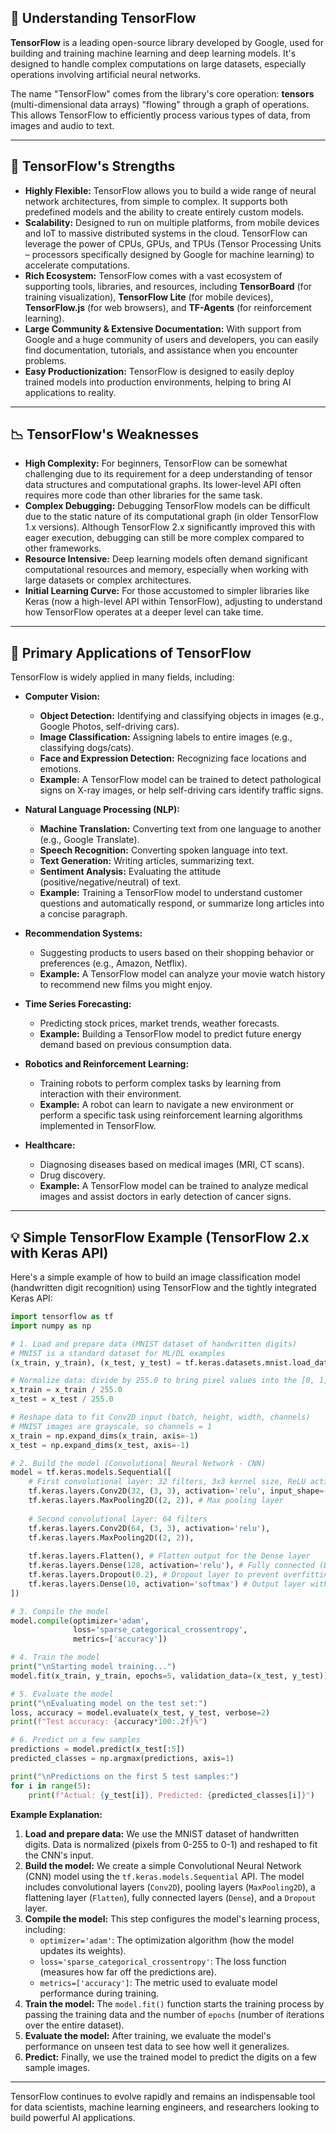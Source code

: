 

## 🧠 Understanding TensorFlow

**TensorFlow** is a leading open-source library developed by Google, used for building and training machine learning and deep learning models. It's designed to handle complex computations on large datasets, especially operations involving artificial neural networks.

The name "TensorFlow" comes from the library's core operation: **tensors** (multi-dimensional data arrays) "flowing" through a graph of operations. This allows TensorFlow to efficiently process various types of data, from images and audio to text.

-----

## 💪 TensorFlow's Strengths

  * **Highly Flexible:** TensorFlow allows you to build a wide range of neural network architectures, from simple to complex. It supports both predefined models and the ability to create entirely custom models.
  * **Scalability:** Designed to run on multiple platforms, from mobile devices and IoT to massive distributed systems in the cloud. TensorFlow can leverage the power of CPUs, GPUs, and TPUs (Tensor Processing Units – processors specifically designed by Google for machine learning) to accelerate computations.
  * **Rich Ecosystem:** TensorFlow comes with a vast ecosystem of supporting tools, libraries, and resources, including **TensorBoard** (for training visualization), **TensorFlow Lite** (for mobile devices), **TensorFlow.js** (for web browsers), and **TF-Agents** (for reinforcement learning).
  * **Large Community & Extensive Documentation:** With support from Google and a huge community of users and developers, you can easily find documentation, tutorials, and assistance when you encounter problems.
  * **Easy Productionization:** TensorFlow is designed to easily deploy trained models into production environments, helping to bring AI applications to reality.

-----

## 📉 TensorFlow's Weaknesses

  * **High Complexity:** For beginners, TensorFlow can be somewhat challenging due to its requirement for a deep understanding of tensor data structures and computational graphs. Its lower-level API often requires more code than other libraries for the same task.
  * **Complex Debugging:** Debugging TensorFlow models can be difficult due to the static nature of its computational graph (in older TensorFlow 1.x versions). Although TensorFlow 2.x significantly improved this with eager execution, debugging can still be more complex compared to other frameworks.
  * **Resource Intensive:** Deep learning models often demand significant computational resources and memory, especially when working with large datasets or complex architectures.
  * **Initial Learning Curve:** For those accustomed to simpler libraries like Keras (now a high-level API within TensorFlow), adjusting to understand how TensorFlow operates at a deeper level can take time.

-----

## 🎯 Primary Applications of TensorFlow

TensorFlow is widely applied in many fields, including:

  * **Computer Vision:**

      * **Object Detection:** Identifying and classifying objects in images (e.g., Google Photos, self-driving cars).
      * **Image Classification:** Assigning labels to entire images (e.g., classifying dogs/cats).
      * **Face and Expression Detection:** Recognizing face locations and emotions.
      * **Example:** A TensorFlow model can be trained to detect pathological signs on X-ray images, or help self-driving cars identify traffic signs.

  * **Natural Language Processing (NLP):**

      * **Machine Translation:** Converting text from one language to another (e.g., Google Translate).
      * **Speech Recognition:** Converting spoken language into text.
      * **Text Generation:** Writing articles, summarizing text.
      * **Sentiment Analysis:** Evaluating the attitude (positive/negative/neutral) of text.
      * **Example:** Training a TensorFlow model to understand customer questions and automatically respond, or summarize long articles into a concise paragraph.

  * **Recommendation Systems:**

      * Suggesting products to users based on their shopping behavior or preferences (e.g., Amazon, Netflix).
      * **Example:** A TensorFlow model can analyze your movie watch history to recommend new films you might enjoy.

  * **Time Series Forecasting:**

      * Predicting stock prices, market trends, weather forecasts.
      * **Example:** Building a TensorFlow model to predict future energy demand based on previous consumption data.

  * **Robotics and Reinforcement Learning:**

      * Training robots to perform complex tasks by learning from interaction with their environment.
      * **Example:** A robot can learn to navigate a new environment or perform a specific task using reinforcement learning algorithms implemented in TensorFlow.

  * **Healthcare:**

      * Diagnosing diseases based on medical images (MRI, CT scans).
      * Drug discovery.
      * **Example:** A TensorFlow model can be trained to analyze medical images and assist doctors in early detection of cancer signs.

-----

## 💡 Simple TensorFlow Example (TensorFlow 2.x with Keras API)

Here's a simple example of how to build an image classification model (handwritten digit recognition) using TensorFlow and the tightly integrated Keras API:

```python
import tensorflow as tf
import numpy as np

# 1. Load and prepare data (MNIST dataset of handwritten digits)
# MNIST is a standard dataset for ML/DL examples
(x_train, y_train), (x_test, y_test) = tf.keras.datasets.mnist.load_data()

# Normalize data: divide by 255.0 to bring pixel values into the [0, 1] range
x_train = x_train / 255.0
x_test = x_test / 255.0

# Reshape data to fit Conv2D input (batch, height, width, channels)
# MNIST images are grayscale, so channels = 1
x_train = np.expand_dims(x_train, axis=-1)
x_test = np.expand_dims(x_test, axis=-1)

# 2. Build the model (Convolutional Neural Network - CNN)
model = tf.keras.models.Sequential([
    # First convolutional layer: 32 filters, 3x3 kernel size, ReLU activation
    tf.keras.layers.Conv2D(32, (3, 3), activation='relu', input_shape=(28, 28, 1)),
    tf.keras.layers.MaxPooling2D((2, 2)), # Max pooling layer
    
    # Second convolutional layer: 64 filters
    tf.keras.layers.Conv2D(64, (3, 3), activation='relu'),
    tf.keras.layers.MaxPooling2D((2, 2)),
    
    tf.keras.layers.Flatten(), # Flatten output for the Dense layer
    tf.keras.layers.Dense(128, activation='relu'), # Fully connected (Dense) layer with 128 neurons
    tf.keras.layers.Dropout(0.2), # Dropout layer to prevent overfitting
    tf.keras.layers.Dense(10, activation='softmax') # Output layer with 10 neurons (for 10 digits 0-9) and softmax activation
])

# 3. Compile the model
model.compile(optimizer='adam',
              loss='sparse_categorical_crossentropy',
              metrics=['accuracy'])

# 4. Train the model
print("\nStarting model training...")
model.fit(x_train, y_train, epochs=5, validation_data=(x_test, y_test))

# 5. Evaluate the model
print("\nEvaluating model on the test set:")
loss, accuracy = model.evaluate(x_test, y_test, verbose=2)
print(f"Test accuracy: {accuracy*100:.2f}%")

# 6. Predict on a few samples
predictions = model.predict(x_test[:5])
predicted_classes = np.argmax(predictions, axis=1)

print("\nPredictions on the first 5 test samples:")
for i in range(5):
    print(f"Actual: {y_test[i]}, Predicted: {predicted_classes[i]}")
```

**Example Explanation:**

1.  **Load and prepare data:** We use the MNIST dataset of handwritten digits. Data is normalized (pixels from 0-255 to 0-1) and reshaped to fit the CNN's input.
2.  **Build the model:** We create a simple Convolutional Neural Network (CNN) model using the `tf.keras.models.Sequential` API. The model includes convolutional layers (`Conv2D`), pooling layers (`MaxPooling2D`), a flattening layer (`Flatten`), fully connected layers (`Dense`), and a `Dropout` layer.
3.  **Compile the model:** This step configures the model's learning process, including:
      * `optimizer='adam'`: The optimization algorithm (how the model updates its weights).
      * `loss='sparse_categorical_crossentropy'`: The loss function (measures how far off the predictions are).
      * `metrics=['accuracy']`: The metric used to evaluate model performance during training.
4.  **Train the model:** The `model.fit()` function starts the training process by passing the training data and the number of `epochs` (number of iterations over the entire dataset).
5.  **Evaluate the model:** After training, we evaluate the model's performance on unseen test data to see how well it generalizes.
6.  **Predict:** Finally, we use the trained model to predict the digits on a few sample images.

-----

TensorFlow continues to evolve rapidly and remains an indispensable tool for data scientists, machine learning engineers, and researchers looking to build powerful AI applications.